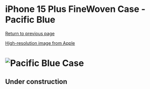 # iPhone 15 Plus FineWoven Case - Pacific Blue

[Return to previous page](/iphone_15)

[High-resolution image from Apple](https://store.storeimages.cdn-apple.com/8756/as-images.apple.com/is//MT4D3?wid=4500&hei=4500&fmt=png)

# ![Pacific Blue Case](/everyphone/MT4D3.png)

## Under construction
